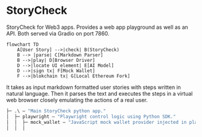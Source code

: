 # StoryCheck

StoryCheck for Web3 apps. Provides a web app playground as well as an API. Both served via Gradio on port 7860.

```mermaid
flowchart TD
    A[User Story] -->|check| B(StoryCheck)
    B --> |parse| C[Markdown Parser]
    B -->|play| D[Browser Driver]
    D -->|locate UI element| E[AI Model]
    D -->|sign tx| F[Mock Wallet]
    F -->|blokchain tx| G[Local Ethereum Fork]
```

It takes as input markdown formatted user stories
with steps written in natural language.
Then it parses the text and executes the steps in a virtual web browser
closely emulating
the actions of a real user.

```ml
├─ .\ — "Main StoryCheck python app."
│  ├─ playwright — "Playwright control logic using Python SDK."
│  │  ├─ mock_wallet — "JavaScript mock wallet provider injected in playwright page context."
│  │  │
```
